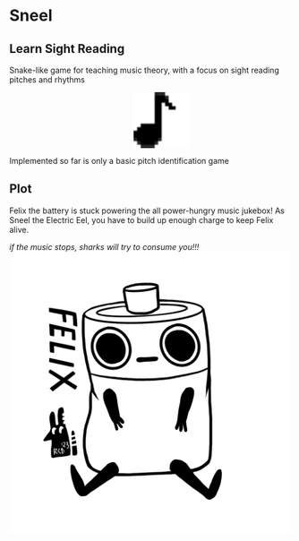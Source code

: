 # Sneel
## Learn Sight Reading
Snake-like game for teaching music theory, with a focus on sight reading pitches and rhythms
<br/>
<div style='display:flex;'>
<img src='./src/Components/NoteView/svg/8n.svg' width='100px' style="margin-inline:auto; transform: translateX(20%)">
</div>

Implemented so far is only a basic pitch identification game

## Plot
Felix the battery is stuck powering the all power-hungry music jukebox!
As Sneel the Electric Eel, you have to build up enough charge to keep Felix alive.

*if the music stops, sharks will try to consume you!!!*
<img src='./src_assets/felix/felix_lineart.png'>
